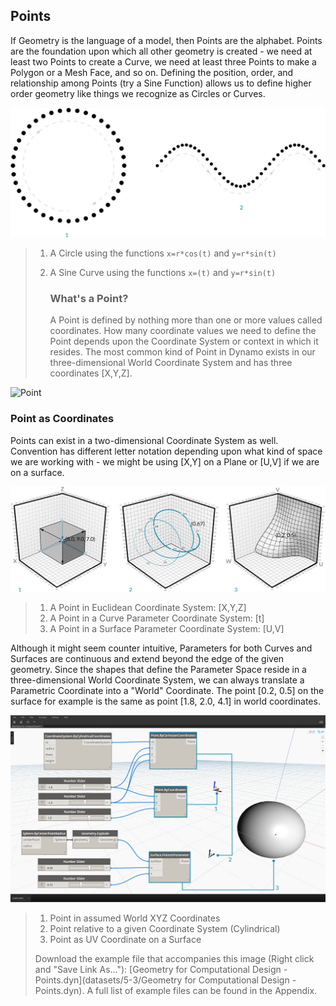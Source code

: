 ## Points

If Geometry is the language of a model, then Points are the alphabet. Points are the foundation upon which all other geometry is created - we need at least two Points to create a Curve, we need at least three Points to make a Polygon or a Mesh Face, and so on. Defining the position, order, and relationship among Points \(try a Sine Function\) allows us to define higher order geometry like things we recognize as Circles or Curves.

![Point to Curve](images/5-3/PointsAsBuildingBlocks-1.jpg)

> 1. A Circle using the functions `x=r*cos(t)` and `y=r*sin(t)`
> 2. A Sine Curve using the functions `x=(t)` and `y=r*sin(t)`
>    ### What's a Point?
>
>    A Point is defined by nothing more than one or more values called coordinates. How many coordinate values we need to define the Point depends upon the Coordinate System or context in which it resides. The most common kind of Point in Dynamo exists in our three-dimensional World Coordinate System and has three coordinates \[X,Y,Z\].

![Point](images/5-3/Point.jpg)

### Point as Coordinates

Points can exist in a two-dimensional Coordinate System as well. Convention has different letter notation depending upon what kind of space we are working with - we might be using \[X,Y\] on a Plane or \[U,V\] if we are on a surface.

![Point as Coordinates](images/5-3/Coordinates.jpg)

> 1. A Point in Euclidean Coordinate System: \[X,Y,Z\]
> 2. A Point in a Curve Parameter Coordinate System: \[t\]
> 3. A Point in a Surface Parameter Coordinate System: \[U,V\]

Although it might seem counter intuitive, Parameters for both Curves and Surfaces are continuous and extend beyond the edge of the given geometry. Since the shapes that define the Parameter Space reside in a three-dimensional World Coordinate System, we can always translate a Parametric Coordinate into a "World" Coordinate. The point \[0.2, 0.5\] on the surface for example is the same as point \[1.8, 2.0, 4.1\] in world coordinates.

![Points in Dynamo](images/5-3/Dynamo-Points.jpg)

> 1. Point in assumed World XYZ Coordinates
> 2. Point relative to a given Coordinate System \(Cylindrical\)
> 3. Point as UV Coordinate on a Surface
>
> Download the example file that accompanies this image \(Right click and "Save Link As..."\): [Geometry for Computational Design - Points.dyn](datasets/5-3/Geometry for Computational Design - Points.dyn). A full list of example files can be found in the Appendix.



